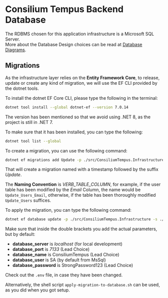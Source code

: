 # Consilium Tempus Backend Database

The RDBMS chosen for this application infrastructure is a Microsoft SQL Server.
<br>
More about the Database Design choices can be read at [Database Diagrams](Domain.md/#database-diagrams).

## Migrations

As the infrastructure layer relies on the **Entity Framework Core**, to release, 
update or create any kind of migration, we will use the EF CLI provided by the dotnet tools.

To install the dotnet EF Core CLI, please type the following in the terminal:

```sh
dotnet tool install --global dotnet-ef --version 7.0.14
```
The version has been mentioned so that we avoid using .NET 8, as the project is still in .NET 7.

To make sure that it has been installed, you can type the following:

```sh
dotnet tool list --global
```

To create a migration, you can use the following command: 

```sh
dotnet ef migrations add Update -p ./src/ConsiliumTempus.Infrastructure -s ./src/ConsiliumTempus.Api/
```

That will create a migration named with a timestamp followed by the suffix *Update*. 

The **Naming Convention** is *VERB\_TABLE\_COLUMN*, for example, 
if the user table has been modified by the _Email_ Column, the name would be `Update_Users_Email`, 
otherwise, if the table has been thoroughly modified `Update_Users` suffices.

To apply the migration, you can type the following command:

```sh
dotnet ef database update -p ./src/ConsiliumTempus.Infrastructure -s ./src/ConsiliumTempus.Api/ --connection "Server={{database_server}},{{database_port}};Database={{database_name}};User Id={{database_user}};Password={{database_password}};Encrypt=false"
```

Make sure that inside the double brackets you add the actual parameters, but by default:
- **database_server** is *localhost* (for local development)
- **database_port** is *7133* (Lead Choice)
- **database_name** is ConsiliumTempus (Lead Choice)
- **database_user** is SA (by default from MsSql)
- **database_password** is StrongPassword123 (Lead Choice)

Check out the `.env` file, in case they have been changed.

Alternatively, the shell script `apply-migration-to-database.sh` can be used, as you did when you got setup.
